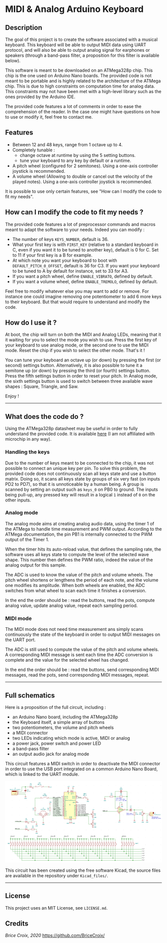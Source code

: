 # MIDI & Analog Arduino Keyboard

## Description

The goal of this project is to create the software associated with a musical keyboard. This keyboard will be able to output MIDI data using UART protocol, and will also be able to output analog signal for earphones or speakers (through a band-pass filter, a proposition for this filter is available below).

This software is meant to be downloaded on an ATMega328p chip. This chip is the one used on Arduino Nano boards. The provided code is not meant to be portable and is highly related to the architecture of the ATMega chip. This is due to high constraints on computation time for analog data. This constraints may not have been met with a high-level library such as the ones provided by the Arduino IDE.

The provided code features a lot of comments in order to ease the comprehension of the reader. In the case one might have questions on how to use or modify it, feel free to contact me.

## Features

- Between 12 and 48 keys, range from 1 octave up to 4.
- Completely tunable :
    - change octave at runtime by using the 5 setting buttons.
    - tune your keyboard to any key by default or a runtime.
- A pitch wheel (configured for 2 semitones). Using a one-axis controller joystick is recommended.
- A volume wheel (Allowing to double or cancel out the velocity of the played notes). Using a one-axis controller joystick is recommended.

It is possible to use only certain features, see "How can I modify the code to fit my needs".

## How can I modify the code to fit my needs ?

The provided code features a lot of preprocessor commands and macros meant to adapt the software to your needs. Indeed you can modify :
- The number of keys `KEYS_NUMBER`, default is 36.
- What your first key is with `FIRST_KEY` (relative to a standard keyboard in C, even if you want it to be tuned to another key), default is 0 for C. Set to 11 if your first key is a B for example.
- At which note you want your keyboard to boot with `DEFAULT_PITCH_0_OFFSET`, default is 36 for C3. If you want your keyboard to be tuned to A by default for instance, set to 33 for A3.
- If you want a pitch wheel, define `ENABLE_VIBRATO`, defined by default.
- If you want a volume wheel, define `ENABLE_TREMOLO`, defined by default.

Feel free to modify whatever else you may want to add or remove. For instance one could imagine removing one potentiometer to add 6 more keys to their keyboard. But that would require to understand and modify the code.

## How do I use it ?

At boot, the chip will turn on both the MIDI and Analog LEDs, meaning that it it waiting for you to select the mode you wish to use. Press the first key of your keyboard to use analog mode, or the second one to use the MIDI mode. Reset the chip if you wish to select the other mode. That's it !

You can tune your keyboard an octave up (or down) by pressing the first (or second) settings button. Alternatively, it is also possible to tune it a semitone up (or down) by pressing the third (or fourth) settings button. Press the fifth settings button in order to reset your pitch. In Analog mode, the sixth settings button is used to switch between three available wave shapes : Square, Triangle, and Saw.

Enjoy !

--------------------------------------------------------------------------------

## What does the code do ?

Using the ATMega328p datasheet may be useful in order to fully understand the provided code. It is available [here](http://ww1.microchip.com/downloads/en/DeviceDoc/Atmel-7810-Automotive-Microcontrollers-ATmega328P_Datasheet.pdf) (I am not affiliated with microchip in any way).

### Handling the keys

Due to the number of keys meant to be connected to the chip, it was not possible to connect an unique key per pin. To solve this problem, the provided code does not continuously scan all keys state and use a button matrix. Doing so, it scans all keys state by groups of six very fast (on inputs PD2 to PD7), so that it is unnoticeable by a human being. A group is scanned by setting an output such as `keys_0` on PB0 to ground. The inputs being pull-up, any pressed key will result in a logical `1` instead of `0` on the other inputs.

### Analog mode

The analog mode aims at creating analog audio data, using the timer 1 of the ATMega to handle time measurement and PWM output. According to the ATMega documentation, the pin PB1 is internally connected to the PWM output of the Timer 1.

When the timer hits its auto-reload value, that defines the sampling rate, the software uses all keys state to compute the level of the selected wave shape. This number then defines the PWM ratio, indeed the value of the analog output for this sample.

The ADC is used to know the value of the pitch and volume wheels. The pitch wheel shortens or lengthens the period of each note, and the volume one modifies its amplitude. When both wheels are enabled, the ADC switches from what wheel to scan each time it finishes a conversion.

In the end the order should be : read the buttons, read the pots, compute analog value, update analog value, repeat each sampling period.

### MIDI mode

The MIDI mode does not need time measurement ans simply scans continuously the state of the keyboard in order to output MIDI messages on the UART port.

The ADC is still used to compute the value of the pitch and volume wheels. A corresponding MIDI message is sent each time the ADC conversion is complete and the value for the selected wheel has changed.

In the end the order should be : read the buttons, send corresponding MIDI messages, read the pots, send corresponding MIDI messages, repeat.

--------------------------------------------------------------------------------

## Full schematics

Here is a proposition of the full circuit, including :
- an Arduino Nano board, including the ATMega328p
- the Keyboard itself, a simple array of buttons
- two potentiometers, the volume and pitch wheels
- a MIDI connector
- two LEDs indicating which mode is active, MIDI or analog
- a power jack, power switch and power LED
- a band-pass filter
- an output audio jack for analog mode

This circuit features a MIDI switch in order to deactivate the MIDI connector in order to use the USB port integrated on a common Arduino Nano Board, which is linked to the UART module.

![schematics](Keyboard_schematics.png)

This circuit has been created using the free software Kicad, the source files are available in the repository under `Kicad_files/`.

--------------------------------------------------------------------------------

## License

This project uses an MIT License, see `LICENSE.md`.

## Credits

*Brice Croix, 2020*
https://github.com/BriceCroix/
